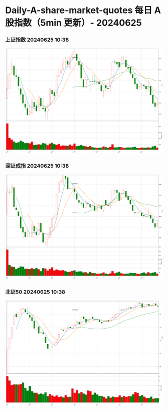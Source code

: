 
# Daily-A-share-market-quotes 每日 A 股指数（5min 更新）- 20240625

### 上证指数 20240625 10:38
![](./fig/2024/6/20240625-sh000001.png)

### 深证成指 20240625 10:38
![](./fig/2024/6/20240625-sz399001.png)

### 北证50 20240625 10:38
![](./fig/2024/6/20240625-bj899050.png)
